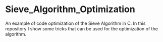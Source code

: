 # Sieve_Algorithm_Optimization
An example of code optimization of the Sieve Algorithm in C.  In this repository I show some tricks that can be used for the optimization of the algorithm.
